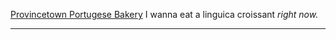 [Provincetown Portugese Bakery](http://www.yelp.com/biz/provincetown-portuguese-bakery-provincetown#query:Breakfast%20Restaurants) I wanna eat a linguica croissant _right now._
***
